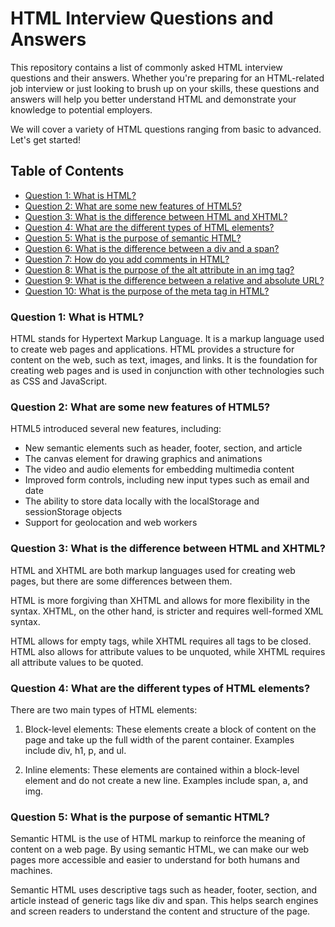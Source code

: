 # HTML Interview Questions and Answers

This repository contains a list of commonly asked HTML interview questions and their answers. Whether you're preparing for an HTML-related job interview or just looking to brush up on your skills, these questions and answers will help you better understand HTML and demonstrate your knowledge to potential employers.

We will cover a variety of HTML questions ranging from basic to advanced. Let's get started!

## Table of Contents

-   [Question 1: What is HTML?](https://github.com/PrgVaibhav/HTML_InterviewQuestions#question-1)
-   [Question 2: What are some new features of HTML5?](https://github.com/PrgVaibhav/HTML_InterviewQuestions#question-2)
-   [Question 3: What is the difference between HTML and XHTML?](https://github.com/PrgVaibhav/HTML_InterviewQuestions#question-3)
-   [Question 4: What are the different types of HTML elements?](https://github.com/PrgVaibhav/HTML_InterviewQuestions#question-4)
-   [Question 5: What is the purpose of semantic HTML?](https://github.com/PrgVaibhav/HTML_InterviewQuestions#question-5)
-   [Question 6: What is the difference between a div and a span?](https://github.com/PrgVaibhav/HTML_InterviewQuestions#question-6)
-   [Question 7: How do you add comments in HTML?](https://github.com/PrgVaibhav/HTML_InterviewQuestions#question-7)
-   [Question 8: What is the purpose of the alt attribute in an img tag?](https://github.com/PrgVaibhav/HTML_InterviewQuestions#question-8)
-   [Question 9: What is the difference between a relative and absolute URL?](https://github.com/PrgVaibhav/HTML_InterviewQuestions#question-9)
-   [Question 10: What is the purpose of the meta tag in HTML?](https://github.com/PrgVaibhav/HTML_InterviewQuestions#question-10)

### Question 1: What is HTML?

HTML stands for Hypertext Markup Language. It is a markup language used to create web pages and applications. HTML provides a structure for content on the web, such as text, images, and links. It is the foundation for creating web pages and is used in conjunction with other technologies such as CSS and JavaScript.

### Question 2: What are some new features of HTML5?

HTML5 introduced several new features, including:

-   New semantic elements such as header, footer, section, and article
-   The canvas element for drawing graphics and animations
-   The video and audio elements for embedding multimedia content
-   Improved form controls, including new input types such as email and date
-   The ability to store data locally with the localStorage and sessionStorage objects
-   Support for geolocation and web workers

### Question 3: What is the difference between HTML and XHTML?

HTML and XHTML are both markup languages used for creating web pages, but there are some differences between them.

HTML is more forgiving than XHTML and allows for more flexibility in the syntax. XHTML, on the other hand, is stricter and requires well-formed XML syntax.

HTML allows for empty tags, while XHTML requires all tags to be closed. HTML also allows for attribute values to be unquoted, while XHTML requires all attribute values to be quoted.

### Question 4: What are the different types of HTML elements?

There are two main types of HTML elements:

1.  Block-level elements: These elements create a block of content on the page and take up the full width of the parent container. Examples include div, h1, p, and ul.
    
2.  Inline elements: These elements are contained within a block-level element and do not create a new line. Examples include span, a, and img.
    

### Question 5: What is the purpose of semantic HTML?

Semantic HTML is the use of HTML markup to reinforce the meaning of content on a web page. By using semantic HTML, we can make our web pages more accessible and easier to understand for both humans and machines.

Semantic HTML uses descriptive tags such as header, footer, section, and article instead of generic tags like div and span. This helps search engines and screen readers to understand the content and structure of the page.
